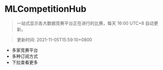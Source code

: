 # MLCompetitionHub

> 一站式显示各大数据竞赛平台正在进行的比赛，每天 16:00 UTC+8 自动更新。
  
> 更新时间: 2021-11-05T15:59:10+0800 

* 多家竞赛平台
* 多种订阅方式
* 下拉查看更多